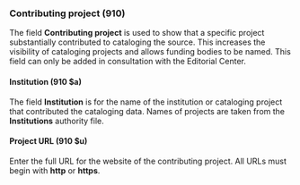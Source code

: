 ### Contributing project (910)

The field **Contributing project** is used to show that a specific project substantially contributed to cataloging the source. This increases the visibility of cataloging projects and allows funding bodies to be named. This field can only be added in consultation with the Editorial Center.

#### Institution (910 $a)

The field **Institution** is for the name of the institution or cataloging project that contributed the cataloging data. Names of projects are taken from the **Institutions** authority file.

#### Project URL (910 $u)

Enter the full URL for the website of the contributing project. All URLs must begin with **http** or **https**.
